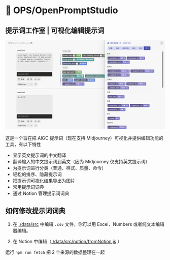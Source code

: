 
# 🥣  OPS/OpenPromptStudio 
##  提示词工作室 | 可视化编辑提示词

![](./doc%2Fassets%2F%E6%88%AA%E5%B1%8F2023-04-02%2001.31.05.png)


这是一个旨在把 AIGC 提示词（现在支持 Midjourney）可视化并提供编辑功能的工具，有以下特性

- 显示英文提示词的中文翻译
- 翻译输入的中文提示词到英文（因为 Midjourney 仅支持英文提示词）
- 为提示词进行分类（普通、样式、质量、命令）
- 轻松的排序、隐藏提示词
- 把提示词可视化结果导出为图片
- 常用提示词词典
- 通过 Notion 管理提示词词典




## 如何修改提示词词典

1. 在 [./data/src](https://github.com/Moonvy/OpenPromptStudio/tree/master/data/src) 中编辑 `.csv` 文件，你可以用 Excel、Numbers 或者纯文本编辑器编辑。

2. 在 Notion 中编辑（[./data/src/notion/fromNotion.js](https://github.com/Moonvy/OpenPromptStudio/data/src/notion/fromNotion.js) ）


运行 `npm run fetch` 把 2 个来源的数据整理在一起



